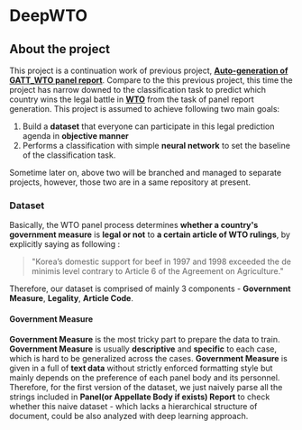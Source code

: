 # DeepWTO

## About the project 
This project is a continuation work of previous project, 
__[Auto-generation of GATT_WTO panel report](https://github.com/syyunn/GATT_WTO)__. 
Compare to the this previous project, this time the project has narrow downed 
to the classification task to predict 
which country wins the legal battle in __[WTO](https://en.wikipedia.org/wiki/World_Trade_Organization)__ 
from the task of panel report generation. This project is assumed to achieve following two main goals:
1. Build a __dataset__ that everyone can participate in this legal prediction 
agenda in __objective manner__
2. Performs a classification with simple __neural network__ to set the baseline 
of the classification task.

Sometime later on, above two will be branched and managed to separate projects, 
however, those two are in a same repository at present. 


### Dataset 
Basically, the WTO panel process determines __whether a country's government 
measure__ is __legal or not__ to __a certain article of WTO rulings__,
by explicitly saying as following : 

> "Korea’s domestic support for beef in 1997 and 1998 exceeded the de 
minimis level contrary to Article 6 of the Agreement on Agriculture." 

Therefore, our dataset is comprised of mainly 3 components - __Government 
Measure__, __Legality__, __Article Code__. 


#### Government Measure 
__Government Measure__ is the most tricky part to prepare the data to train.  
__Government Measure__ is usually __descriptive__ and __specific__ to each 
case, which is hard to be generalized across the cases. __Government Measure__
 is given in a full of __text data__ without strictly enforced formatting 
 style but mainly depends on the preference of each panel body and its personnel. 
Therefore, for the first version of the dataset, we just naively parse all 
the strings included in __Panel(or Appellate Body if exists) Report__ to 
check whether this naive dataset - which lacks a hierarchical structure of 
document, could be also analyzed with deep learning approach. 



